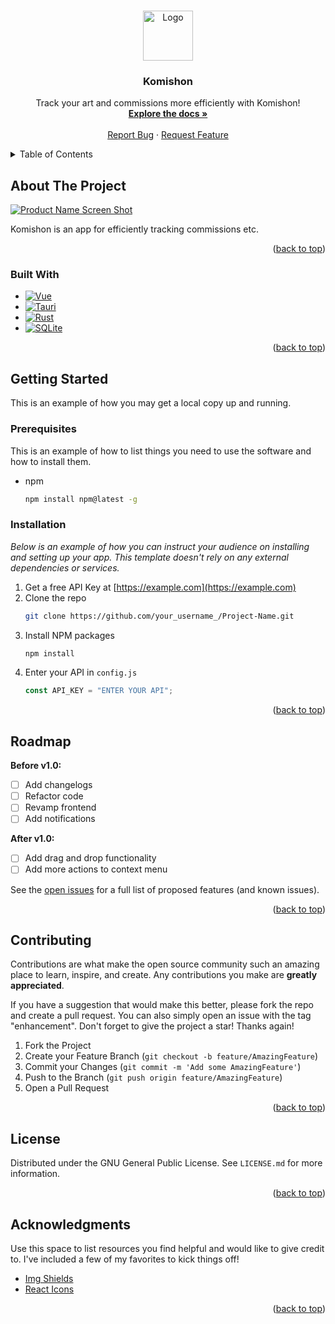 <!-- Improved compatibility of back to top link: See: https://github.com/othneildrew/Best-README-Template/pull/73 -->

<a name="readme-top"></a>

<!--
*** Thanks for checking out the Best-README-Template. If you have a suggestion
*** that would make this better, please fork the repo and create a pull request
*** or simply open an issue with the tag "enhancement".
*** Don't forget to give the project a star!
*** Thanks again! Now go create something AMAZING! :D
-->

<!-- PROJECT SHIELDS -->
<!--
*** I'm using markdown "reference style" links for readability.
*** Reference links are enclosed in brackets [ ] instead of parentheses ( ).
*** See the bottom of this document for the declaration of the reference variables
*** for contributors-url, forks-url, etc. This is an optional, concise syntax you may use.
*** https://www.markdownguide.org/basic-syntax/#reference-style-links
-->

<!-- PROJECT LOGO -->
<br />
<div align="center">
  <a href="https://github.com/erayalkis/komishon">
    <img src="images/logo.png" alt="Logo" width="80" height="80">
  </a>

  <h3 align="center">Komishon</h3>

  <p align="center">
    Track your art and commissions more efficiently with Komishon!
    <br />
    <a href="https://github.com/erayalkis/komishon/docs"><strong>Explore the docs »</strong></a>
    <br />
    <br />
    <a href="https://github.com/erayalkis/komishon/issues">Report Bug</a>
    ·
    <a href="https://github.com/erayalkis/komishon/issues">Request Feature</a>
  </p>
</div>

<!-- TABLE OF CONTENTS -->
<details>
  <summary>Table of Contents</summary>
  <ol>
    <li>
      <a href="#about-the-project">About The Project</a>
      <ul>
        <li><a href="#built-with">Built With</a></li>
      </ul>
    </li>
    <li>
      <a href="#getting-started">Getting Started</a>
      <ul>
        <li><a href="#prerequisites">Prerequisites</a></li>
        <li><a href="#installation">Installation</a></li>
      </ul>
    </li>
    <li><a href="#usage">Usage</a></li>
    <li><a href="#roadmap">Roadmap</a></li>
    <li><a href="#contributing">Contributing</a></li>
    <li><a href="#license">License</a></li>
    <li><a href="#contact">Contact</a></li>
    <li><a href="#acknowledgments">Acknowledgments</a></li>
  </ol>
</details>

<!-- ABOUT THE PROJECT -->

## About The Project

[![Product Name Screen Shot][product-screenshot]](https://example.com)

Komishon is an app for efficiently tracking commissions etc.

<p align="right">(<a href="#readme-top">back to top</a>)</p>

### Built With

- [![Vue][vue.js]][vue-url]
- [![Tauri][tauri]][tauri-link]
- [![Rust][rust-lang]][rust-link]
- [![SQLite][sqlite]][sqlite-link]

<p align="right">(<a href="#readme-top">back to top</a>)</p>

<!-- GETTING STARTED -->

## Getting Started

This is an example of how you may get a local copy up and running.

### Prerequisites

This is an example of how to list things you need to use the software and how to install them.

- npm
  ```sh
  npm install npm@latest -g
  ```

### Installation

_Below is an example of how you can instruct your audience on installing and setting up your app. This template doesn't rely on any external dependencies or services._

1. Get a free API Key at [https://example.com](https://example.com)
2. Clone the repo
   ```sh
   git clone https://github.com/your_username_/Project-Name.git
   ```
3. Install NPM packages
   ```sh
   npm install
   ```
4. Enter your API in `config.js`
   ```js
   const API_KEY = "ENTER YOUR API";
   ```

<p align="right">(<a href="#readme-top">back to top</a>)</p>

<!-- ROADMAP -->

## Roadmap

**Before v1.0:**

- [ ] Add changelogs
- [ ] Refactor code
- [ ] Revamp frontend
- [ ] Add notifications

**After v1.0:**

- [ ] Add drag and drop functionality
- [ ] Add more actions to context menu

See the [open issues](https://github.com/othneildrew/Best-README-Template/issues) for a full list of proposed features (and known issues).

<p align="right">(<a href="#readme-top">back to top</a>)</p>

<!-- CONTRIBUTING -->

## Contributing

Contributions are what make the open source community such an amazing place to learn, inspire, and create. Any contributions you make are **greatly appreciated**.

If you have a suggestion that would make this better, please fork the repo and create a pull request. You can also simply open an issue with the tag "enhancement".
Don't forget to give the project a star! Thanks again!

1. Fork the Project
2. Create your Feature Branch (`git checkout -b feature/AmazingFeature`)
3. Commit your Changes (`git commit -m 'Add some AmazingFeature'`)
4. Push to the Branch (`git push origin feature/AmazingFeature`)
5. Open a Pull Request

<p align="right">(<a href="#readme-top">back to top</a>)</p>

<!-- LICENSE -->

## License

Distributed under the GNU General Public License. See `LICENSE.md` for more information.

<p align="right">(<a href="#readme-top">back to top</a>)</p>

<!-- ACKNOWLEDGMENTS -->

## Acknowledgments

Use this space to list resources you find helpful and would like to give credit to. I've included a few of my favorites to kick things off!

- [Img Shields](https://shields.io)
- [React Icons](https://react-icons.github.io/react-icons/search)

<p align="right">(<a href="#readme-top">back to top</a>)</p>

<!-- MARKDOWN LINKS & IMAGES -->
<!-- https://www.markdownguide.org/basic-syntax/#reference-style-links -->

[product-screenshot]: images/screenshot.png
[vue.js]: https://img.shields.io/badge/Vue.js-35495E?style=for-the-badge&logo=vuedotjs&logoColor=4FC08D
[vue-url]: https://vuejs.org/
[sqlite]: https://img.shields.io/badge/sqlite-%2307405e.svg?style=for-the-badge&logo=sqlite&logoColor=white
[sqlite-link]: https://www.sqlite.org/index.html
[tauri]: https://img.shields.io/badge/tauri-%2324C8DB.svg?style=for-the-badge&logo=tauri&logoColor=%23FFFFFF
[tauri-link]: https://tauri.app
[rust-lang]: https://img.shields.io/badge/rust-%23000000.svg?style=for-the-badge&logo=rust&logoColor=white
[rust-link]: https://www.rust-lang.org
